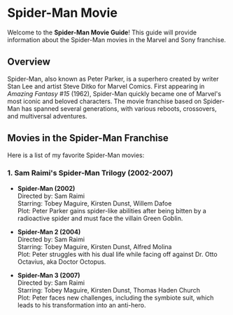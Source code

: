 # Spider-Man Movie

Welcome to the **Spider-Man Movie Guide**! This guide will provide information about the Spider-Man movies in the Marvel and Sony franchise.

## Overview

Spider-Man, also known as Peter Parker, is a superhero created by writer Stan Lee and artist Steve Ditko for Marvel Comics. First appearing in *Amazing Fantasy #15* (1962), Spider-Man quickly became one of Marvel's most iconic and beloved characters. The movie franchise based on Spider-Man has spanned several generations, with various reboots, crossovers, and multiversal adventures.

## Movies in the Spider-Man Franchise

Here is a list of my favorite Spider-Man movies:

### 1. **Sam Raimi's Spider-Man Trilogy (2002-2007)**

- **Spider-Man (2002)**  
  Directed by: Sam Raimi  
  Starring: Tobey Maguire, Kirsten Dunst, Willem Dafoe  
  Plot: Peter Parker gains spider-like abilities after being bitten by a radioactive spider and must face the villain Green Goblin.

- **Spider-Man 2 (2004)**  
  Directed by: Sam Raimi  
  Starring: Tobey Maguire, Kirsten Dunst, Alfred Molina  
  Plot: Peter struggles with his dual life while facing off against Dr. Otto Octavius, aka Doctor Octopus.

- **Spider-Man 3 (2007)**  
  Directed by: Sam Raimi  
  Starring: Tobey Maguire, Kirsten Dunst, Thomas Haden Church  
  Plot: Peter faces new challenges, including the symbiote suit, which leads to his transformation into an anti-hero.
